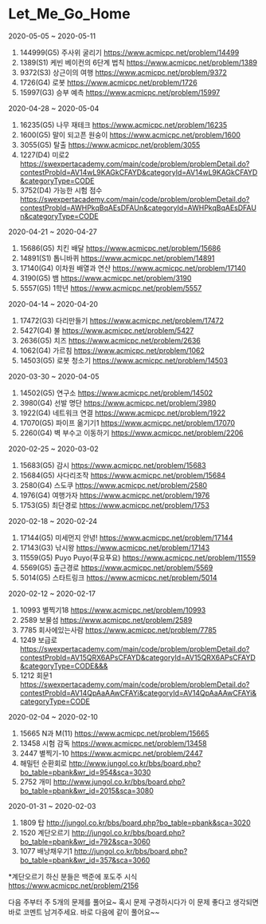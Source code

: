 # Let_Me_Go_Home

2020-05-05 ~ 2020-05-11
1. 144999(G5) 주사위 굴리기 https://www.acmicpc.net/problem/14499
2. 1389(S1) 케빈 베이컨의 6단계 법칙 https://www.acmicpc.net/problem/1389
3. 9372(S3) 상근이의 여행 https://www.acmicpc.net/problem/9372
4. 1726(G4) 로봇 https://www.acmicpc.net/problem/1726
5. 15997(G3) 승부 예측 https://www.acmicpc.net/problem/15997

2020-04-28 ~ 2020-05-04
1. 16235(G5) 나무 재테크 https://www.acmicpc.net/problem/16235
2. 1600(G5) 말이 되고픈 원숭이 https://www.acmicpc.net/problem/1600
3. 3055(G5) 탈출 https://www.acmicpc.net/problem/3055
4. 1227(D4) 미로2 https://swexpertacademy.com/main/code/problem/problemDetail.do?contestProbId=AV14wL9KAGkCFAYD&categoryId=AV14wL9KAGkCFAYD&categoryType=CODE
5. 3752(D4) 가능한 시험 점수 https://swexpertacademy.com/main/code/problem/problemDetail.do?contestProbId=AWHPkqBqAEsDFAUn&categoryId=AWHPkqBqAEsDFAUn&categoryType=CODE

2020-04-21 ~ 2020-04-27
1. 15686(G5) 치킨 배달 https://www.acmicpc.net/problem/15686
2. 14891(S1) 톱니바퀴  https://www.acmicpc.net/problem/14891
3. 17140(G4) 이차원 배열과 연산 https://www.acmicpc.net/problem/17140
4. 3190(G5) 뱀 https://www.acmicpc.net/problem/3190
5. 5557(G5) 1학년 https://www.acmicpc.net/problem/5557

2020-04-14 ~ 2020-04-20
1. 17472(G3) 다리만들기 https://www.acmicpc.net/problem/17472
2. 5427(G4) 불 https://www.acmicpc.net/problem/5427
3. 2636(G5) 치즈 https://www.acmicpc.net/problem/2636
4. 1062(G4) 가르침 https://www.acmicpc.net/problem/1062
5. 14503(G5) 로봇 청소기 https://www.acmicpc.net/problem/14503

2020-03-30 ~ 2020-04-05
1. 14502(G5) 연구소 https://www.acmicpc.net/problem/14502
2. 3980(G4) 선발 명단 https://www.acmicpc.net/problem/3980
3. 1922(G4) 네트워크 연결 https://www.acmicpc.net/problem/1922
4. 17070(G5) 파이프 옮기기1 https://www.acmicpc.net/problem/17070
5. 2260(G4) 벽 부수고 이동하기 https://www.acmicpc.net/problem/2206

2020-02-25 ~ 2020-03-02
1. 15683(G5) 감시 https://www.acmicpc.net/problem/15683
2. 15684(G5) 사다리조작 https://www.acmicpc.net/problem/15684
3. 2580(G4) 스도쿠 https://www.acmicpc.net/problem/2580
4. 1976(G4) 여행가자 https://www.acmicpc.net/problem/1976
5. 1753(G5) 최단경로 https://www.acmicpc.net/problem/1753

2020-02-18 ~ 2020-02-24
1. 17144(G5) 미세먼지 안녕! https://www.acmicpc.net/problem/17144
2. 17143(G3) 낚시왕 https://www.acmicpc.net/problem/17143
3. 11559(G5) Puyo Puyo(푸요푸요) https://www.acmicpc.net/problem/11559
4. 5569(G5) 출근경로 https://www.acmicpc.net/problem/5569
5. 5014(G5) 스타트링크 https://www.acmicpc.net/problem/5014


2020-02-12 ~ 2020-02-17
1. 10993 별찍기18 https://www.acmicpc.net/problem/10993
2. 2589 보물섬 https://www.acmicpc.net/problem/2589
3. 7785 회사에있는사람 https://www.acmicpc.net/problem/7785
4. 1249 보급로 https://swexpertacademy.com/main/code/problem/problemDetail.do?contestProbId=AV15QRX6APsCFAYD&categoryId=AV15QRX6APsCFAYD&categoryType=CODE&&&
5. 1212 회문1 https://swexpertacademy.com/main/code/problem/problemDetail.do?contestProbId=AV14QpAaAAwCFAYi&categoryId=AV14QpAaAAwCFAYi&categoryType=CODE


2020-02-04 ~ 2020-02-10
1. 15665 N과 M(11) https://www.acmicpc.net/problem/15665
2. 13458 시험 감독 https://www.acmicpc.net/problem/13458
3. 2447 별찍기-10 https://www.acmicpc.net/problem/2447
4. 해밀턴 순환회로 http://www.jungol.co.kr/bbs/board.php?bo_table=pbank&wr_id=954&sca=3030
5. 2752 개미 http://www.jungol.co.kr/bbs/board.php?bo_table=pbank&wr_id=2015&sca=3080

2020-01-31 ~ 2020-02-03 
1. 1809 탑 http://jungol.co.kr/bbs/board.php?bo_table=pbank&sca=3020
2. 1520 계단오르기 http://jungol.co.kr/bbs/board.php?bo_table=pbank&wr_id=792&sca=3060
3. 1077 배낭채우기1 http://jungol.co.kr/bbs/board.php?bo_table=pbank&wr_id=357&sca=3060 

*계단오르기 하신 분들은 백준에 포도주 시식 https://www.acmicpc.net/problem/2156

다음 주부터 주 5개의 문제를 풀어요~ 혹시 문제 구경하시다가 이 문제 좋다고 생각되면 바로 코멘트 남겨주세요. 바로 다음에 같이 풀어요~~
